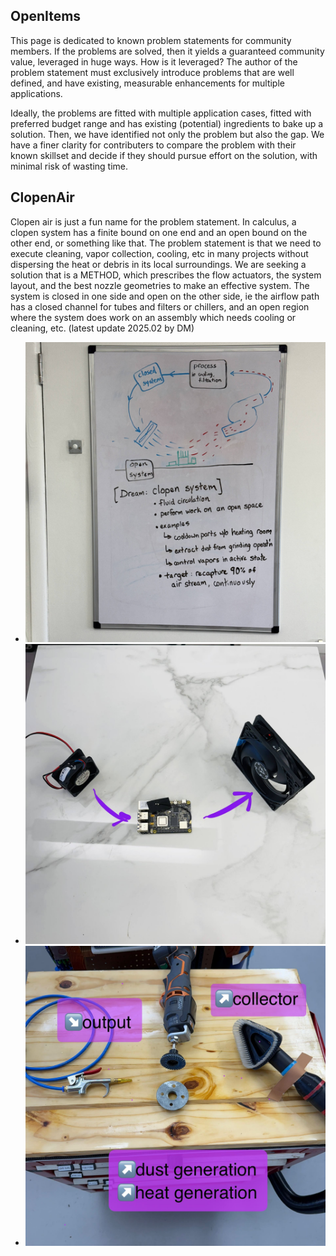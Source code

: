 ## OpenItems

This page is dedicated to known problem statements for community members.  If the problems are solved, then it yields a guaranteed community value, leveraged in huge ways.  How is it leveraged?  The author of the problem statement must exclusively introduce problems that are well defined, and have existing, measurable enhancements for multiple applications. 

Ideally, the problems are fitted with multiple application cases, fitted with preferred budget range and has existing (potential) ingredients to bake up a solution.  Then, we have identified not only the problem but also the gap.  We have a finer clarity for contributers to compare the problem with their known skillset and decide if they should pursue effort on the solution, with minimal risk of wasting time.

## ClopenAir

Clopen air is just a fun name for the problem statement.  In calculus, a clopen system has a finite bound on one end and an open bound on the other end, or something like that.  The problem statement is that we need to execute cleaning, vapor collection, cooling, etc in many projects without dispersing the heat or debris in its local surroundings. We are seeking a solution that is a METHOD, which prescribes the flow actuators, the system layout, and the best nozzle geometries to make an effective system.  The system is closed in one side and open on the other side, ie the airflow path has a closed channel for tubes and filters or chillers, and an open region where the system does work on an assembly which needs cooling or cleaning, etc.
(latest update 2025.02 by DM)

- ![whiteboard sketch](img/photo_clopen1.jpg)
- ![example system with grinding operation](img/photo_clopen2.jpg)
- ![example system with heat](img/photo_clopen3.jpg)

